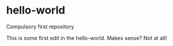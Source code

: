 # hello-world
Compulsory first repository

This is some first edit in the hello-world. Makes sense? Not at all!
